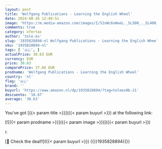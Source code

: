 ```yaml
---
layout: post
title: 'Wolfgang Publications - Learning the English Wheel'
date: 2024-08-26 12:49:51
image: 'https://m.media-amazon.com/images/I/51nWc6vWaeL._SL500_._SL400_.jpg'
comments: true
category: ofertas
author: 'tole.es'
slug: '1935828894-nl Wolfgang Publications - Learning the English Wheel'
sku: '1935828894-nl'
tags: [ '🇳🇱', ]
actualPrice: 30.63 EUR
currency: EUR
price: 30.63
comparePrice: 37.66 EUR
prodname: 'Wolfgang Publications - Learning the English Wheel'
country: 'nl'
flag: '🇳🇱'
brand: ''
buyurl: 'https://www.amazon.nl/dp/1935828894/?tag=tolees0b-21'
descuento: '18.67'
average: '30.63'
---
```


You've got [{{< param title >}}]({{< param buyurl >}}) at the following link:

[![{{< param prodname >}}]({{< param image >}})]({{< param buyurl >}})

ℹ️:


[🛒 Check the deal!!]({{< param buyurl >}})
{{<world>}}1935828894{{</world>}}

